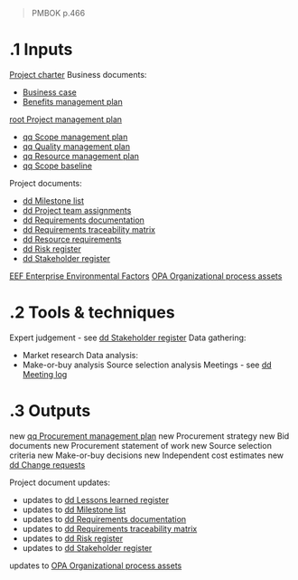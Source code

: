 > PMBOK p.466
# .1 Inputs
[Project charter](../Project%20charter.md)
Business documents:
* [Business case](../Business%20Documents/Business%20case.md)
* [Benefits management plan](../Business%20Documents/Benefits%20management%20plan.md)


[root Project management plan](../Project%20Management%20Plans/root%20Project%20management%20plan.md)
* [qq Scope management plan](../Project%20Management%20Plans/qq%20Scope%20management%20plan.md)
* [qq Quality management plan](../Project%20Management%20Plans/qq%20Quality%20management%20plan.md)
* [qq Resource management plan](../Project%20Management%20Plans/qq%20Resource%20management%20plan.md)
* [qq Scope baseline](../Project%20Management%20Plans/qq%20Scope%20baseline.md)

Project documents:
* [dd Milestone list](../Project%20Documents/dd%20Milestone%20list.md)
* [dd Project team assignments](../Project%20Documents/dd%20Project%20team%20assignments.md)
* [dd Requirements documentation](../Project%20Documents/dd%20Requirements%20documentation.md)
* [dd Requirements traceability matrix](../Project%20Documents/dd%20Requirements%20traceability%20matrix.md)
* [dd Resource requirements](../Project%20Documents/dd%20Resource%20requirements.md)
* [dd Risk register](../Project%20Documents/dd%20Risk%20register.md)
* [dd Stakeholder register](../Project%20Documents/dd%20Stakeholder%20register.md)

[EEF Enterprise Environmental Factors](../EEF%20Enterprise%20Environmental%20Factors.md)
[OPA Organizational process assets](../OPA%20Organizational%20process%20assets.md)

# .2 Tools & techniques
Expert judgement - see [dd Stakeholder register](../Project%20Documents/dd%20Stakeholder%20register.md)
Data gathering:
* Market research
Data analysis:
* Make-or-buy analysis
Source selection analysis
Meetings - see [dd Meeting log](../Project%20Documents/dd%20Meeting%20log.md)

# .3 Outputs
new [qq Procurement management plan](../Project%20Management%20Plans/qq%20Procurement%20management%20plan.md)
new Procurement strategy
new Bid documents
new Procurement statement of work
new Source selection criteria
new Make-or-buy decisions
new Independent cost estimates
new [dd Change requests](../Project%20Documents/dd%20Change%20requests.md)

Project document updates:
* updates to [dd Lessons learned register](../Project%20Documents/dd%20Lessons%20learned%20register.md)
* updates to [dd Milestone list](../Project%20Documents/dd%20Milestone%20list.md)
* updates to [dd Requirements documentation](../Project%20Documents/dd%20Requirements%20documentation.md)
* updates to [dd Requirements traceability matrix](../Project%20Documents/dd%20Requirements%20traceability%20matrix.md)
* updates to [dd Risk register](../Project%20Documents/dd%20Risk%20register.md)
* updates to [dd Stakeholder register](../Project%20Documents/dd%20Stakeholder%20register.md)

updates to [OPA Organizational process assets](../OPA%20Organizational%20process%20assets.md)

